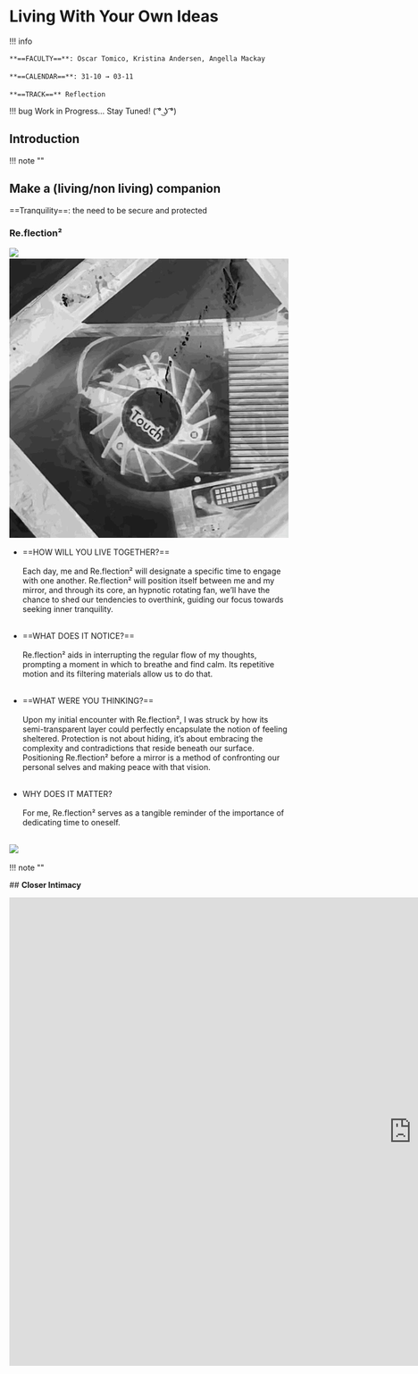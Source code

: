

# Living With Your Own Ideas 
!!! info
    
    **==FACULTY==**: Oscar Tomico, Kristina Andersen, Angella Mackay  

    **==CALENDAR==**: 31-10 → 03-11

    **==TRACK==** Reflection

<div style="clear:both;"></div>

!!! bug 
    Work in Progress... Stay Tuned! ( ͡° ͜ʖ ͡°)

## **Introduction**

!!! note ""

## **Make a (living/non living) companion**

==Tranquility==: the need to be secure and protected

### **Re.flection²**

![](../images/IMG_5593_EDIT2.jpg)
![](../images/Fan.GIF)

- ==HOW WILL YOU LIVE TOGETHER?== <br></br>
    Each day, me and Re.flection² will designate a specific time to engage with one another. Re.flection² will position itself between me and my mirror, and through its core, an hypnotic rotating fan, we’ll have the chance to shed our tendencies to overthink, guiding our focus towards seeking inner tranquility.
    <br></br>

- ==WHAT DOES IT NOTICE?== <br></br>
    Re.flection² aids in interrupting the regular flow of my thoughts, prompting a moment in which to breathe and find calm. Its repetitive motion and its filtering materials allow us to do that.
    <br></br>

- ==WHAT WERE YOU THINKING?== <br></br>
    Upon my initial encounter with Re.flection², I was struck by how its semi-transparent layer could perfectly encapsulate the notion of feeling sheltered. Protection is not about hiding, it’s about embracing the complexity and contradictions that reside beneath our surface. Positioning Re.flection² before a mirror is a method of confronting our personal selves and making peace with that vision. <br></br>


- WHY DOES IT MATTER? <br></br>
    For me, Re.flection² serves as a tangible reminder of the importance of dedicating time to oneself. <br></br>

![](../images/Re.Flection2.GIF)

!!! note ""

## **Closer Intimacy**

<iframe 
    src="https://docs.google.com/presentation/d/e/2PACX-1vSNGxNVr_TlOXyUWM6M5prSBMxiQB_0mQJvqbhnZUbHvAVs3irMS33j8L4fnaRoX7-zLgMMoNvKwWRg/embed?start=false&loop=false&delayms=3000" 
    frameborder="0" 
    width="1440" 
    height="839" 
    allowfullscreen="true" 
    mozallowfullscreen="true" 
    webkitallowfullscreen="true">
</iframe>

